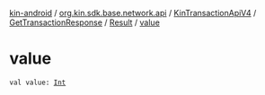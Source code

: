 [kin-android](../../../../index.md) / [org.kin.sdk.base.network.api](../../../index.md) / [KinTransactionApiV4](../../index.md) / [GetTransactionResponse](../index.md) / [Result](index.md) / [value](./value.md)

# value

`val value: `[`Int`](https://kotlinlang.org/api/latest/jvm/stdlib/kotlin/-int/index.html)